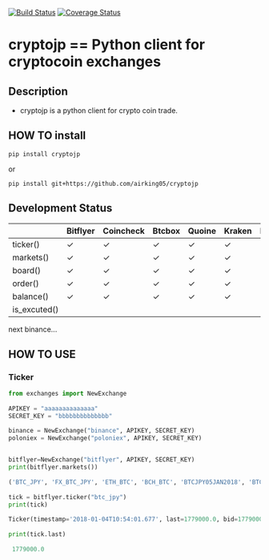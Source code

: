 [![Build Status](https://travis-ci.org/airking05/cryptojp.svg?branch=master)](https://travis-ci.org/airking05/cryptojp)
[![Coverage Status](https://coveralls.io/repos/github/airking05/cryptojp/badge.svg?branch=master&date=20180130_2)](https://coveralls.io/github/airking05/cryptojp?branch=master)

# cryptojp == Python client for cryptocoin exchanges

## Description

- cryptojp is a python client for crypto coin trade.

## HOW TO install

```pip install cryptojp```

or

```pip install git+https://github.com/airking05/cryptojp```


## Development Status

|           | Bitflyer | Coincheck | Btcbox | Quoine | Kraken | Hitbtc | Binance | Poloniex |
|-----------|----------|-----------|--------|--------|--------|--------|---------|----------|
| ticker()  | ✓        | ✓         | ✓      | ✓      | ✓      | ✓      | ✓       | ✓        |
| markets() | ✓        | ✓         | ✓      | ✓      | ✓      | ✓      | ✓       | ✓        |
| board()   | ✓        | ✓         | ✓      | ✓      | ✓      | ✓      | ✓       | ✓        |
| order()   | ✓        | ✓         | ✓      | ✓      | ✓      | ✓      | ✓       | ✓        |
| balance()   | ✓        | ✓         | ✓      | ✓      | ✓     | ✓      | ✓       | ✓        |
| is_excuted()   |          |           |        |        |       |        |         |          |

next binance...

## HOW TO USE

### Ticker

```python
from exchanges import NewExchange
 
APIKEY = "aaaaaaaaaaaaaa"
SECRET_KEY = "bbbbbbbbbbbbbb"

binance = NewExchange("binance", APIKEY, SECRET_KEY)
poloniex = NewExchange("poloniex", APIKEY, SECRET_KEY)

 
bitflyer=NewExchange("bitflyer", APIKEY, SECRET_KEY)
print(bitflyer.markets())
 
('BTC_JPY', 'FX_BTC_JPY', 'ETH_BTC', 'BCH_BTC', 'BTCJPY05JAN2018', 'BTCJPY12JAN2018')
 
tick = bitflyer.ticker("btc_jpy")
print(tick)
  
Ticker(timestamp='2018-01-04T10:54:01.677', last=1779000.0, bid=1779000.0, ask=1779099.0, high=None, low=None, volume=99020.50507241)
 
print(tick.last)
 
 1779000.0



```
